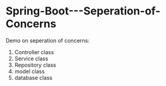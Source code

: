 # Spring-Boot---Seperation-of-Concerns

Demo on seperation of concerns:

1. Controller class
2. Service class
3. Repository class
4. model class
5. database class
